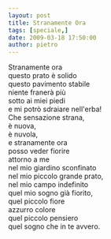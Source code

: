 ```yaml
---
layout: post
title: Stranamente Ora
tags: [speciale,]
date: 2009-03-18 17:50:00
author: pietro
---
```

Stranamente ora<br/>questo prato è solido<br/>questo pavimento stabile<br/>niente franerà più<br/>sotto ai miei piedi<br/>e mi potrò sdraiare nell'erba!<br/>Che sensazione strana,<br/>è nuova,<br/>è nuvola,<br/>e stranamente ora<br/>posso veder fiorire<br/>attorno a me<br/>nel mio giardino sconfinato<br/>nel mio piccolo grande prato,<br/>nel mio campo indefinito<br/>quel mio sogno già fiorito,<br/>quel piccolo fiore<br/>azzurro colore<br/>quel piccolo pensiero<br/>quel sogno che in te avvero.
